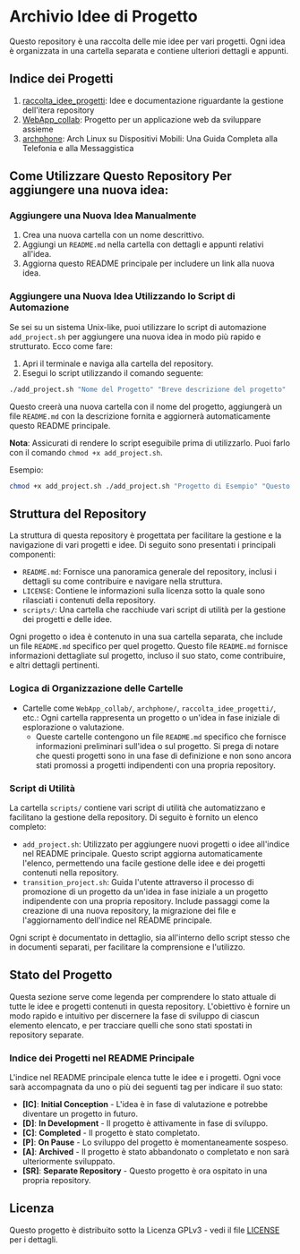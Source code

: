 # Archivio Idee di Progetto
Questo repository è una raccolta delle mie idee per vari progetti. Ogni idea è organizzata in una cartella separata e contiene ulteriori dettagli e appunti.

## Indice dei Progetti
1. [raccolta_idee_progetti](./raccolta_idee_progetti/README.md): Idee e documentazione riguardante la gestione dell'itera repository
2. [WebApp_collab](./WebApp_collab/README.md): Progetto per un applicazione web da sviluppare assieme
3. [archphone](./archphone/README.md): Arch Linux su Dispositivi Mobili: Una Guida Completa alla Telefonia e alla Messaggistica
<!-- PROJECTS_LIST -->

## Come Utilizzare Questo Repository Per aggiungere una nuova idea:
### Aggiungere una Nuova Idea Manualmente
1. Crea una nuova cartella con un nome descrittivo.
2. Aggiungi un `README.md` nella cartella con dettagli e appunti relativi all'idea.
3. Aggiorna questo README principale per includere un link alla nuova idea.

### Aggiungere una Nuova Idea Utilizzando lo Script di Automazione
Se sei su un sistema Unix-like, puoi utilizzare lo script di automazione `add_project.sh` per aggiungere una nuova idea in modo più rapido e strutturato. Ecco come fare:
1. Apri il terminale e naviga alla cartella del repository.
2. Esegui lo script utilizzando il comando seguente:
```bash
./add_project.sh "Nome del Progetto" "Breve descrizione del progetto"
``` 

Questo creerà una nuova cartella con il nome del progetto, aggiungerà un file `README.md` con la descrizione fornita e aggiornerà automaticamente questo README principale.

**Nota**: Assicurati di rendere lo script eseguibile prima di utilizzarlo. Puoi farlo con il comando `chmod +x add_project.sh`. 

Esempio:
```bash
chmod +x add_project.sh ./add_project.sh "Progetto di Esempio" "Questo è un progetto di esempio."
```

## Struttura del Repository

La struttura di questa repository è progettata per facilitare la gestione e la navigazione di vari progetti e idee. Di seguito sono presentati i principali componenti:

- `README.md`: Fornisce una panoramica generale del repository, inclusi i dettagli su come contribuire e navigare nella struttura.
- `LICENSE`: Contiene le informazioni sulla licenza sotto la quale sono rilasciati i contenuti della repository.
- `scripts/`: Una cartella che racchiude vari script di utilità per la gestione dei progetti e delle idee.
  
Ogni progetto o idea è contenuto in una sua cartella separata, che include un file `README.md` specifico per quel progetto. Questo file `README.md` fornisce informazioni dettagliate sul progetto, incluso il suo stato, come contribuire, e altri dettagli pertinenti.

### Logica di Organizzazione delle Cartelle

- Cartelle come `WebApp_collab/`, `archphone/`, `raccolta_idee_progetti/`, etc.: Ogni cartella rappresenta un progetto o un'idea in fase iniziale di esplorazione o valutazione.
  - Queste cartelle contengono un file `README.md` specifico che fornisce informazioni preliminari sull'idea o sul progetto. Si prega di notare che questi progetti sono in una fase di definizione e non sono ancora stati promossi a progetti indipendenti con una propria repository.

### Script di Utilità

La cartella `scripts/` contiene vari script di utilità che automatizzano e facilitano la gestione della repository. Di seguito è fornito un elenco completo:

- `add_project.sh`: Utilizzato per aggiungere nuovi progetti o idee all'indice nel README principale. Questo script aggiorna automaticamente l'elenco, permettendo una facile gestione delle idee e dei progetti contenuti nella repository.
- `transition_project.sh`: Guida l'utente attraverso il processo di promozione di un progetto da un'idea in fase iniziale a un progetto indipendente con una propria repository. Include passaggi come la creazione di una nuova repository, la migrazione dei file e l'aggiornamento dell'indice nel README principale.

Ogni script è documentato in dettaglio, sia all'interno dello script stesso che in documenti separati, per facilitare la comprensione e l'utilizzo.

## Stato del Progetto

Questa sezione serve come legenda per comprendere lo stato attuale di tutte le idee e progetti contenuti in questa repository. L'obiettivo è fornire un modo rapido e intuitivo per discernere la fase di sviluppo di ciascun elemento elencato, e per tracciare quelli che sono stati spostati in repository separate.

### Indice dei Progetti nel README Principale

L'indice nel README principale elenca tutte le idee e i progetti. Ogni voce sarà accompagnata da uno o più dei seguenti tag per indicare il suo stato:

- **[IC]**: **Initial Conception** - L'idea è in fase di valutazione e potrebbe diventare un progetto in futuro.
- **[D]**: **In Development** - Il progetto è attivamente in fase di sviluppo.
- **[C]**: **Completed** - Il progetto è stato completato.
- **[P]**: **On Pause** - Lo sviluppo del progetto è momentaneamente sospeso.
- **[A]**: **Archived** - Il progetto è stato abbandonato o completato e non sarà ulteriormente sviluppato.
- **[SR]**: **Separate Repository** - Questo progetto è ora ospitato in una propria repository.

## Licenza
Questo progetto è distribuito sotto la Licenza GPLv3 - vedi il file [LICENSE](LICENSE) per i dettagli.
